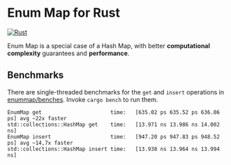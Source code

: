 # Enum Map for Rust
[![Rust](https://github.com/Pscheidl/enum-map/actions/workflows/rust.yml/badge.svg)](https://github.com/Pscheidl/enum-map/actions/workflows/rust.yml)

Enum Map is a special case of a Hash Map, with better **computational complexity** guarantees and **performance**.

## Benchmarks

There are single-threaded benchmarks for the `get` and `insert` operations in [enummap/benches](enummap/benches/). Invoke `cargo bench` to run them.

```
EnumMap get                      time:   [635.02 ps 635.52 ps 636.06 ps] avg ~22x faster
std::collections::HashMap get    time:   [13.971 ns 13.986 ns 14.002 ns]
EnumMap insert                   time:   [947.20 ps 947.83 ps 948.52 ps] avg ~14,7x faster
std::collections::HashMap insert time:   [13.938 ns 13.964 ns 13.994 ns]
```
